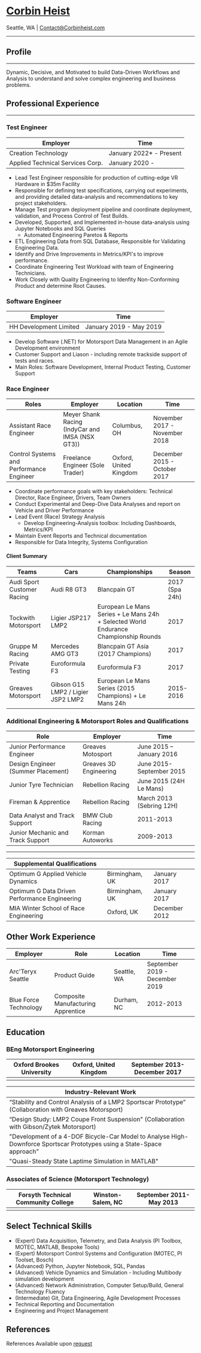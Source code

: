 # [Corbin Heist][1]

Seattle, WA | [Contact@Corbinheist.com][2]

---

## Profile

---

Dynamic, Decisive, and Motivated to build Data-Driven Workflows and Analysis to understand and solve complex engineering and business problems.

## Professional Experience

---

### Test Engineer

| Employer | Time|
|-|-|
| Creation Technology | January 2022* - Present |
| Applied Technical Services Corp. | January 2020 -|

* Lead Test Engineer responsible for production of cutting-edge VR Hardware in $35m Facility
* Responsible for defining test specifications, carrying out experiments, and providing detailed data-analysis and recommendations to key project stakeholders.
* Manage Test program deployment pipeline and coordinate deployment, validation, and Process Control of Test Builds.
* Developed, Supported, and Implemented in-house data-analysis using Jupyter Notebooks and SQL Queries
  * Automated Engineering Paretos & Reports
* ETL Engineering Data from SQL Database, Responsible for Validating Engineering Data.
* Identify and Drive Improvements in Metrics/KPI's to improve performance.
* Coordinate Engineering Test Workload with team of Engineering Technicians.
* Work Closely with Quality Engineering to Idenfity Non-Conforming Product and determine Root Causes.

### Software Engineer

| Employer | Time |
|-|-|
| HH Development Limited | January 2019 - May 2019 |

* Develop Software (.NET) for Motorsport Data Management in an Agile Development environment
* Customer Support and Liason - including remote trackside support of tests and races.
* Main Roles: Software Development, Internal Product Testing, Customer Support

### Race Engineer

|  Roles | Employer | Location | Time |
|-|-----------------------------------------------|----------------------------|-|
| Assistant Race Engineer | Meyer Shank Racing (IndyCar and IMSA (NSX GT3)) | Columbus, OH | November 2017 - November 2018 |
| Control Systems and Performance Engineer| Freelance Engineer (Sole Trader) | Oxford, United Kingdom | December 2015 - October 2017 |

* Coordinate performance goals with key stakeholders: Technical Director, Race Engineer, Drivers, Team Owners
* Conduct Experimental and Deep-Dive Data Analyses and report on Vehicle and Driver Performance
* Lead Event (Race) Strategy Analysis
  * Develop Engineering-Analysis toolbox: Including Dashboards, Metrics/KPI
* Maintain Event Reports and Technical documentation
* Responsible for Data Integrity, Systems Configuration

#### Client Summary

| Teams| Cars| Championships| Season |
|----------|-----|-|-|
| Audi Sport Customer Racing | Audi R8 GT3 | Blancpain GT | 2017 (Spa 24h) |
| Tockwith Motorsport | Ligier JSP217 LMP2 | European Le Mans Series + Le Mans 24h + Selected World Endurance Championship Rounds | 2017 |
| Gruppe M Racing | Mercedes AMG GT3 | Blancpain GT Asia (2017 Champions) | 2017 |
| Private Testing | Euroformula F3 | Euroformula F3| 2017 |
| Greaves Motorsport | Gibson G15 LMP2 / Ligier JSP2 LMP2 | European Le Mans Series (2015 Champions) + Le Mans 24h  | 2015-2016 |

### Additional Engineering & Motorsport Roles and Qualifications

| Role | Employer | Time |
|------------------------------------------------|----------------------------|-|
| Junior Performance Engineer | Greaves Motosport | June 2015 – January 2016 |
| Design Engineer (Summer Placement) | Greaves 3D Engineering  | June 2015- September 2015 |
| Junior Tyre Technician | Rebellion Racing | June 2015 (24H Le Mans) |
| Fireman & Apprentice | Rebellion Racing | March 2013 (Sebring 12H) |
| Data Analyst and Track Support | BMW Club Racing | 2011-2013 |
| Junior Mechanic and Track Support | Korman Autoworks | 2009-2013 |

---

| Supplemental Qualifications | | |
|------------------------------------------------|----------------------------|-|
| Optimum G Applied Vehicle Dynamics | Birmingham, UK | January 2017 |
| Optimum G Data Driven Performance Engineering | Birmingham, UK | January 2017 |
| MIA Winter School of Race Engineering | Oxford, UK | December 2012 |

## Other Work Experience

| Employer | Role | Location | Time |
|-|-|-|-|
| Arc'Teryx Seattle |  Product Guide | Seattle, WA | September 2019 - December 2019|
| Blue Force Technology | Composite Manufacturing Apprentice | Durham, NC | 2012-2013|

## Education

### BEng Motorsport Engineering

| Oxford Brookes University | Oxford, United Kingdom | September 2013- December 2017 |
|-|-|-|
| | | |

| Industry-Relevant Work |
|-|
| “Stability and Control Analysis of a LMP2 Sportscar Prototype” (Collaboration with Greaves Motorsport) |
| “Design Study: LMP2 Coupe Front Suspension" (Collaboration with Gibson/Zytek Motorsport)|
| "Development of a 4-DOF Bicycle-Car Model to Analyse High-Downforce Sportscar Prototypes using a State-Space approach"|
| "Quasi-Steady State Laptime Simulation in MATLAB" |

### Associates of Science (Motorsport Technology)

| Forsyth Technical Community College | Winston-Salem, NC | September 2011- May 2013 |
|-|-|-|
| | | |

## Select Technical Skills

* (Expert) Data Acquisition, Telemetry, and Data Analysis (PI Toolbox, MOTEC, MATLAB, Bespoke Tools)
* (Expert) Motorsport Control Systems and Configuration (MOTEC, PI Toolset, Bosch)
* (Advanced) Python, Jupyter Notebook, SQL, Pandas
* (Advanced) Vehicle Dynamics and Simulation - Including Multibody simulation development
* (Advanced) Network Administration, Computer Setup/Build, General Technology Fluency
* (Intermediate) Git, Data Engineering, Agile Development Processes
* Technical Reporting and Documentation
* Engineering and Project Management

## References

References Available upon [request][3]

[1]:	http://corbinheist.com/
[2]:	mailto:contact@corbinheist.com
[3]:	mailto:contact@corbinheist.com